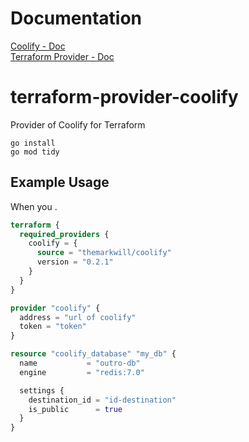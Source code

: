 # Documentation

[Coolify - Doc](https://docs.coollabs.io/coolify)<br/>
[Terraform Provider - Doc](https://registry.terraform.io/providers/themarkwill/coolify/latest/docs)

# terraform-provider-coolify
Provider of Coolify for Terraform

```
go install
go mod tidy
```

## Example Usage
When you .

```terraform
terraform {
  required_providers {
    coolify = {
      source = "themarkwill/coolify"
      version = "0.2.1"
    }
  }
}

provider "coolify" {
  address = "url of coolify"
  token = "token"
}

resource "coolify_database" "my_db" {
  name           = "outro-db"
  engine         = "redis:7.0"

  settings {
    destination_id = "id-destination"
    is_public      = true
  }
}
```